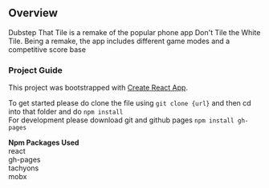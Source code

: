 ## Overview
Dubstep That Tile is a remake of the popular phone app Don't Tile the White Tile. Being a remake, the app includes different game modes and a competitive score base

### Project Guide
This project was bootstrapped with [Create React App](https://github.com/facebook/create-react-app).

To get started please do clone the file using `git clone {url}` and then cd into that folder and do `npm install`</br>
For development please download git and github pages `npm install gh-pages`

<b>Npm Packages Used</b></br>
react<br/>
gh-pages<br/>
tachyons<br/>
mobx</br>

